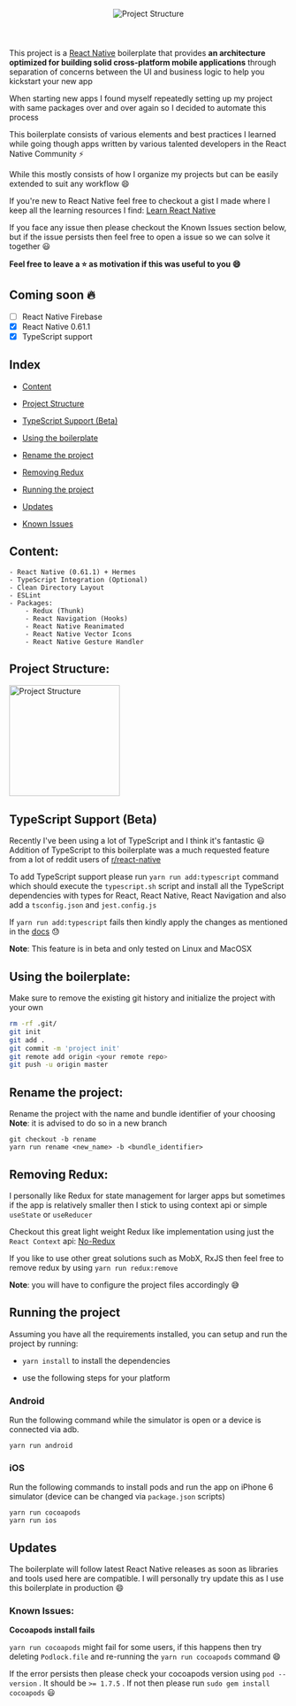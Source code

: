 <p align="center">
<img style="margin-bottom: 40px; " alt="Project Structure" src="./assets/images/banner.png">
</p>

This project is a [React Native](https://facebook.github.io/react-native/) boilerplate that  provides **an architecture optimized for building solid cross-platform mobile applications** through separation of concerns between the UI and business logic to help you kickstart your new app

When starting new apps I found myself repeatedly setting up my project with same packages over and over again so I decided to automate this process

This boilerplate consists of various elements and best practices I learned while going though apps written by various talented developers in the React Native Community :zap:

While this mostly consists of how I organize my projects but can be easily extended to suit any workflow :smile:

If you're new to React Native feel free to checkout a gist I made where I keep all the learning resources I find: [Learn React Native](https://gist.github.com/karanpratapsingh/51dc4e585439758eb6afcc90ede21880)

If you face any issue then please checkout the Known Issues section below, but if the issue persists then feel free to open a issue so we can solve it together :smiley:

**Feel free to leave a :star: as motivation if this was useful to you :smile:**

## Coming soon :fire:

* [ ] React Native Firebase
* [X] React Native 0.61.1
* [X] TypeScript support

## Index

   - [Content](#Content)

   - [Project Structure](#ProjectStructure)

   - [TypeScript Support (Beta)](#TypeScriptSupport)

   - [Using the boilerplate](#UsingBoilerplate)

   - [Rename the project](#RenameProject)

   - [Removing Redux](#RemovingRedux)

   - [Running the project](#RunningProject)

   - [Updates](#Updates)

   - [Known Issues](#KnownIssues)

## <a name="Content"></a> Content:

    - React Native (0.61.1) + Hermes
    - TypeScript Integration (Optional)
    - Clean Directory Layout
    - ESLint
    - Packages:
        - Redux (Thunk)
        - React Navigation (Hooks)
        - React Native Reanimated
        - React Native Vector Icons
        - React Native Gesture Handler

## <a name="ProjectStructure"></a> Project Structure:

<img width="200" alt="Project Structure" src="https://user-images.githubusercontent.com/29705703/65224389-b3779980-dae0-11e9-9988-27a2ab7b5fe1.png">

## <a name="TypeScriptSupport"></a> TypeScript Support (Beta)

Recently I've been using a lot of TypeScript and I think it's fantastic :smiley: 
Addition of TypeScript to this boilerplate was a much requested feature from a lot of reddit users of [r/react-native](https://www.reddit.com/r/reactnative/)

To add TypeScript support please run `yarn run add:typescript` command which should execute the `typescript.sh` script and install all the TypeScript dependencies with types for React, React Native, React Navigation and also add a `tsconfig.json` and `jest.config.js` 

If `yarn run add:typescript` fails then kindly apply the changes as mentioned in the [docs](https://facebook.github.io/react-native/docs/typescript) :sweat:

**Note**: This feature is in beta and only tested on Linux and MacOSX

## <a name="UsingBoilerplate"></a> Using the boilerplate:

Make sure to remove the existing git history and initialize the project with your own 

``` bash
rm -rf .git/
git init
git add .
git commit -m 'project init'
git remote add origin <your remote repo>
git push -u origin master
```

## <a name="RenameProject"></a> Rename the project:

Rename the project with the name and bundle identifier of your choosing
**Note**: it is advised to do so in a new branch

``` 
git checkout -b rename
yarn run rename <new_name> -b <bundle_identifier>
```

## <a name="RemovingRedux"></a> Removing Redux:

I personally like Redux for state management for larger apps but sometimes if the app is relatively smaller then I stick to using context api or simple `useState` or `useReducer` 

Checkout this great light weight Redux like implementation using just the `React Context` api: [No-Redux](https://github.com/RichardBray/no-redux)

If you like to use other great solutions such as MobX, RxJS then feel free to remove redux by using `yarn run redux:remove` 

**Note**: you will have to configure the project files accordingly :sweat_smile:

## <a name="RunningProject"></a> Running the project

Assuming you have all the requirements installed, you can setup and run the project by running:

* `yarn install` to install the dependencies

* use the following steps for your platform

### Android

Run the following command while the simulator is open or a device is connected via adb.

``` 
yarn run android
```

### iOS

Run the following commands to install pods and run the app on iPhone 6 simulator (device can be changed via `package.json` scripts)

``` 
yarn run cocoapods
yarn run ios
```

## <a name="Updates"></a> Updates

The boilerplate will follow latest React Native releases as soon as libraries and tools used here are compatible. I will personally try update this as I use this boilerplate in production :smile:

### <a name="KnownIssues"></a> Known Issues:

**Cocoapods install fails**

`yarn run cocoapods` might fail for some users, if this happens then try deleting `Podlock.file` and re-running the `yarn run cocoapods` command :smile:

If the error persists then please check your cocoapods version using `pod --version` . It should be `>= 1.7.5` . If not then please run `sudo gem install cocoapods` :smiley: 

